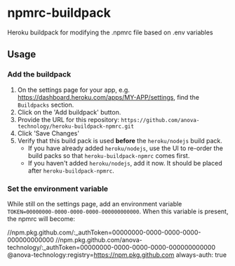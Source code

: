 # npmrc-buildpack
Heroku buildpack for modifying the .npmrc file based on .env variables

## Usage

### Add the buildpack

1. On the settings page for your app, e.g. https://dashboard.heroku.com/apps/MY-APP/settings, find the `Buildpacks` section.
1. Click on the 'Add buildpack' button.
1. Provide the URL for this repository: `https://github.com/anova-technology/heroku-buildpack-npmrc.git`
1. Click 'Save Changes'
1. Verify that this build pack is used **before** the `heroku/nodejs` build pack.
    - If you have already added `heroku/nodejs`, use the UI to re-order the build packs so that `heroku-buildpack-npmrc` comes first.
    - If you haven't added `heroku/nodejs`, add it now. It should be placed after `heroku-buildpack-npmrc`.
    
### Set the environment variable

While still on the settings page, add an environment variable `TOKEN=00000000-0000-0000-0000-000000000000`. When this variable is present, the npmrc will become:

//npm.pkg.github.com/:_authToken=00000000-0000-0000-0000-000000000000
//npm.pkg.github.com/anova-technology/:_authToken=00000000-0000-0000-0000-000000000000
@anova-technology:registry=https://npm.pkg.github.com
always-auth: true
